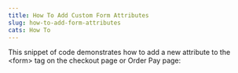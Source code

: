 ```yaml
---
title: How To Add Custom Form Attributes
slug: how-to-add-form-attributes
cats: How To
---
```


 This snippet of code demonstrates how to add a new attribute to the &lt;form&gt; tag on the checkout page or Order Pay page:

<script src="https://gist.github.com/clifgriffin/67faeb6dd0c3f11adddeb1a4f543480b.js" type="text/javascript"></script>